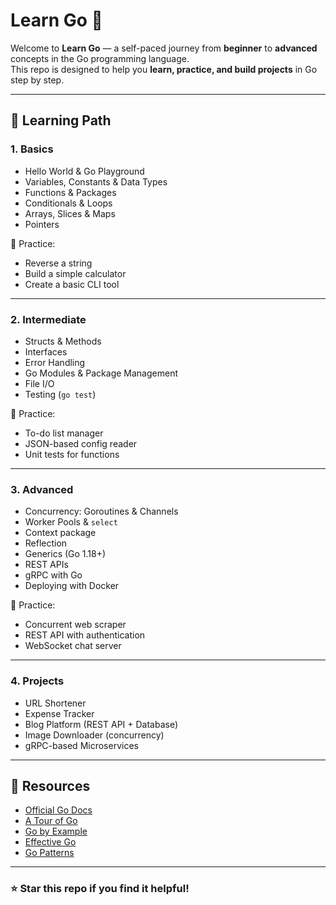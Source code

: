 # Learn Go 🚀

Welcome to **Learn Go** — a self-paced journey from **beginner** to **advanced** concepts in the Go programming language.  
This repo is designed to help you **learn, practice, and build projects** in Go step by step.  

---

## 📖 Learning Path

### 1. Basics
- Hello World & Go Playground  
- Variables, Constants & Data Types  
- Functions & Packages  
- Conditionals & Loops  
- Arrays, Slices & Maps  
- Pointers  

📝 Practice:
- Reverse a string  
- Build a simple calculator  
- Create a basic CLI tool  

---

### 2. Intermediate
- Structs & Methods  
- Interfaces  
- Error Handling  
- Go Modules & Package Management  
- File I/O  
- Testing (`go test`)  

📝 Practice:
- To-do list manager  
- JSON-based config reader  
- Unit tests for functions  

---

### 3. Advanced
- Concurrency: Goroutines & Channels  
- Worker Pools & `select`  
- Context package  
- Reflection  
- Generics (Go 1.18+)  
- REST APIs  
- gRPC with Go  
- Deploying with Docker  

📝 Practice:
- Concurrent web scraper  
- REST API with authentication  
- WebSocket chat server  

---

### 4. Projects
- URL Shortener  
- Expense Tracker  
- Blog Platform (REST API + Database)  
- Image Downloader (concurrency)  
- gRPC-based Microservices  

---

## 📌 Resources
- [Official Go Docs](https://go.dev/doc/)  
- [A Tour of Go](https://go.dev/tour/)  
- [Go by Example](https://gobyexample.com/)  
- [Effective Go](https://go.dev/doc/effective_go)  
- [Go Patterns](https://github.com/tmrts/go-patterns)  

---

### ⭐ Star this repo if you find it helpful!
